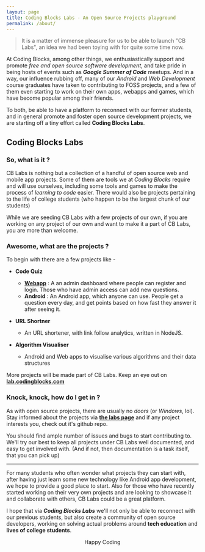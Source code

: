 ```yaml
---
layout: page
title: Coding Blocks Labs - An Open Source Projects playground
permalink: /about/
---
```


> It is a matter of immense pleasure for us to be able to launch "CB Labs", an idea
we had been toying with for quite some time now.

At Coding Blocks, among other things, we enthusiastically support and promote _free and open source
software development_, and take pride in being hosts of events such as _**Google Summer of Code**_ meetups.
And in a way, our influence rubbing off, many of our _Android_ and _Web Development_ course graduates
have taken to contributing to FOSS projects, and a few of them even starting to work on
their own apps, webapps and games, which have become popular among their friends.

To both, be able to have a platform to reconnect with our former students, and in general
promote and foster open source development projects, we are starting off a tiny effort called
**Coding Blocks Labs**.

## Coding Blocks Labs   

### So, what is it ?
CB Labs is nothing but a collection of a handful of open source web and mobile app projects.
Some of them are tools we at _Coding Blocks_ require and will use ourselves, including some
tools and games to make the process of _learning to code_ easier.
There would also be projects pertaining to the life of college students (who happen to be the
largest chunk of our students)

While we are seeding CB Labs with a few projects of our own, if you are working on any project
of our own and want to make it a part of CB Labs, you are more than welcome.

### Awesome, what are the projects ?

To begin with there are a few projects like -   

- **Code Quiz**
   - **[Webapp](/projects/question-of-the-day--webapp/)** : A an admin dashboard where people can register and login.
   Those who have admin access can add new questions.
   - **Android** : An Android app, which anyone can use. People get a question
   every day, and get points based on how fast they answer it after seeing it.

- **URL Shortner**
  - An URL shortener, with link follow analytics, written in NodeJS.  

- **Algorithm Visualiser**
  - Android and Web apps to visualise various algorithms and their data structures

More projects will be made part of CB Labs. Keep an eye out on
**[lab.codingblocks.com](http://lab.codingblocks.com)**

### Knock, knock, how do I get in ?
As with open source projects, there are usually no _doors_ (or _Windows_, lol).
Stay informed about the projects via **[the labs page](http://lab.codingblocks.com)**
and if any project interests you, check out it's github repo.

You should find ample number of issues and bugs to start contributing to. We'll try
our best to keep all projects under CB Labs well documented, and easy to get involved
with. (And if not, then documentation is a task itself, that you can pick up)

---

For many students who often wonder what projects they can start with, after having just
learn some new technology like Android app development, we hope to provide a good place to start.
Also for those who have recently started working on their very own projects and are looking
to showcase it and collaborate with others, CB Labs could be a great platform.

I hope that via _**Coding Blocks Labs**_ we'll not only be able to reconnect with our
previous students, but also create a community of open source developers, working on
solving actual problems around **tech education** and **lives of college students**.

<center>Happy Coding</center>